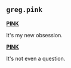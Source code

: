 ## `greg.pink`

[**PINK**](https://youtu.be/ZfbBqBOSXlU)

It's my new obsession.

[**PINK**](https://youtu.be/ZfbBqBOSXlU)

It's not even a question.
